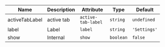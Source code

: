 | Name       | Description                   | Attribute        | Type                                      | Default             |
|------------|-------------------------------|------------------|-------------------------------------------|---------------------|
|activeTabLabel| active tab | `active-tab-label` | `string` | `undefined` |
|label| Label | `label` | `string` | `'Settings'` |
|show| Internal | `show` | `boolean` | `false` |
